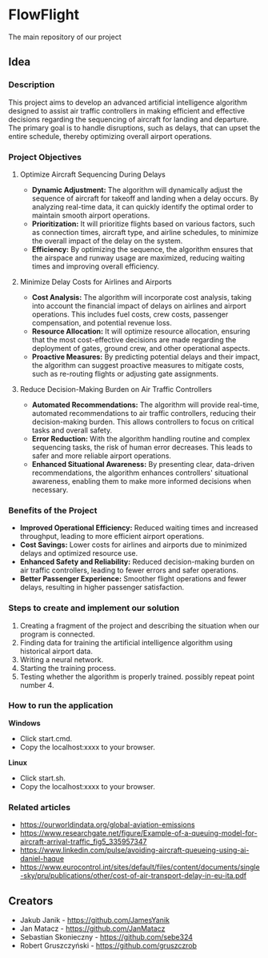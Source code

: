 # FlowFlight
The main repository of our project

## Idea
### Description
This project aims to develop an advanced artificial intelligence algorithm designed to assist air traffic controllers in making efficient and effective decisions regarding the sequencing of aircraft for landing and departure. The primary goal is to handle disruptions, such as delays, that can upset the entire schedule, thereby optimizing overall airport operations.


### Project Objectives

1. Optimize Aircraft Sequencing During Delays

    - **Dynamic Adjustment:** The algorithm will dynamically adjust the sequence of aircraft for takeoff and landing when a delay occurs. By analyzing real-time data, it can quickly identify the optimal order to maintain smooth airport operations.
    - **Prioritization:** It will prioritize flights based on various factors, such as connection times, aircraft type, and airline schedules, to minimize the overall impact of the delay on the system.
    - **Efficiency:** By optimizing the sequence, the algorithm ensures that the airspace and runway usage are maximized, reducing waiting times and improving overall efficiency.

2. Minimize Delay Costs for Airlines and Airports

    - **Cost Analysis:** The algorithm will incorporate cost analysis, taking into account the financial impact of delays on airlines and airport operations. This includes fuel costs, crew costs, passenger compensation, and potential revenue loss.
    - **Resource Allocation:** It will optimize resource allocation, ensuring that the most cost-effective decisions are made regarding the deployment of gates, ground crew, and other operational aspects.
    - **Proactive Measures:** By predicting potential delays and their impact, the algorithm can suggest proactive measures to mitigate costs, such as re-routing flights or adjusting gate assignments.

3. Reduce Decision-Making Burden on Air Traffic Controllers

    - **Automated Recommendations:** The algorithm will provide real-time, automated recommendations to air traffic controllers, reducing their decision-making burden. This allows controllers to focus on critical tasks and overall safety.
    - **Error Reduction:** With the algorithm handling routine and complex sequencing tasks, the risk of human error decreases. This leads to safer and more reliable airport operations.
    - **Enhanced Situational Awareness:** By presenting clear, data-driven recommendations, the algorithm enhances controllers' situational awareness, enabling them to make more informed decisions when necessary.

### Benefits of the Project
  - **Improved Operational Efficiency:** Reduced waiting times and increased throughput, leading to more efficient airport operations.
  - **Cost Savings:** Lower costs for airlines and airports due to minimized delays and optimized resource use.
  - **Enhanced Safety and Reliability:** Reduced decision-making burden on air traffic controllers, leading to fewer errors and safer operations.
  - **Better Passenger Experience:** Smoother flight operations and fewer delays, resulting in higher passenger satisfaction.

### Steps to create and implement our solution

1. Creating a fragment of the project and describing the situation when our program is connected.
2. Finding data for training the artificial intelligence algorithm using historical airport data.
3. Writing a neural network.
4. Starting the training process.
5. Testing whether the algorithm is properly trained. possibly repeat point number 4.

### How to run the application

**Windows**
- Click start.cmd.
- Copy the localhost:xxxx to your browser.

**Linux**
- Click start.sh.
- Copy the localhost:xxxx to your browser.

### Related articles
- https://ourworldindata.org/global-aviation-emissions​
- https://www.researchgate.net/figure/Example-of-a-queuing-model-for-aircraft-arrival-traffic_fig5_335957347​
- https://www.linkedin.com/pulse/avoiding-aircraft-queueing-using-ai-daniel-haque​
- https://www.eurocontrol.int/sites/default/files/content/documents/single-sky/pru/publications/other/cost-of-air-transport-delay-in-eu-ita.pdf

## Creators
  - Jakub Janik - https://github.com/JamesYanik
  - Jan Matacz - https://github.com/JanMatacz
  - Sebastian Skonieczny - https://github.com/sebe324
  - Robert Gruszczyński - https://github.com/gruszczrob

